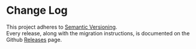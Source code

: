 # Change Log

This project adheres to [Semantic Versioning](http://semver.org/).  
Every release, along with the migration instructions, is documented on the Github [Releases](https://github.com/altizure/icons/releases) page.
